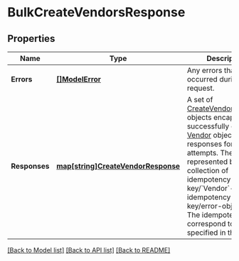 # BulkCreateVendorsResponse

## Properties
Name | Type | Description | Notes
------------ | ------------- | ------------- | -------------
**Errors** | [**[]ModelError**](Error.md) | Any errors that occurred during the request. | [optional] [default to null]
**Responses** | [**map[string]CreateVendorResponse**](CreateVendorResponse.md) | A set of [CreateVendorResponse](entity:CreateVendorResponse) objects encapsulating successfully created [Vendor](entity:Vendor) objects or error responses for failed attempts. The set is represented by  a collection of idempotency-key/&#x60;Vendor&#x60;-object or idempotency-key/error-object pairs. The idempotency keys correspond to those specified in the input. | [optional] [default to null]

[[Back to Model list]](../README.md#documentation-for-models) [[Back to API list]](../README.md#documentation-for-api-endpoints) [[Back to README]](../README.md)

